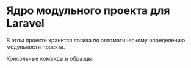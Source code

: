 # Ядро модульного проекта для Laravel

В этом проекте хранится логика по автоматическому определению модульности проекта.

Консольные команды и образцы.